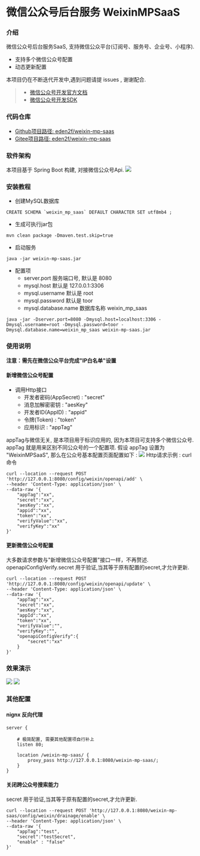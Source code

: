 # 微信公众号后台服务 WeixinMPSaaS

### 介绍
微信公众号后台服务SaaS, 支持微信公众平台(订阅号、服务号、企业号、小程序).

- 支持多个微信公众号配置
- 动态更新配置

本项目仍在不断迭代开发中,遇到问题请提 issues , 谢谢配合.
> - [微信公众号开发官方文档](https://developers.weixin.qq.com/doc/)
> - [微信公众号开发SDK](https://github.com/Wechat-Group/WxJava)

### 代码仓库

- [Github项目路径: eden2f/weixin-mp-saas](https://github.com/eden2f/weixin-mp-saas)
- [Gitee项目路径: eden2f/weixin-mp-saas](https://gitee.com/eden2f/weixin-mp-saas)
### 软件架构
本项目基于 Spring Boot 构建, 对接微信公众号Api.
![](https://eden-notes-pic-hosting.oss-cn-shenzhen.aliyuncs.com/notes/images/20240310225028.png#id=XCWJT&originHeight=500&originWidth=770&originalType=binary&ratio=1&rotation=0&showTitle=false&status=done&style=none&title=)
### 安装教程

- 创建MySQL数据库
```
CREATE SCHEMA `weixin_mp_saas` DEFAULT CHARACTER SET utf8mb4 ;
```

- 生成可执行jar包
```shell
mvn clean package -Dmaven.test.skip=true
```

- 启动服务
```shell
java -jar weixin-mp-saas.jar
```

- 配置项 
   - server.port 服务端口号, 默认是 8080
   - mysql.host 默认是 127.0.0.1:3306
   - mysql.username 默认是 root
   - mysql.password 默认是 toor
   - mysql.database.name 数据库名称 weixin_mp_saas
```shell
java -jar -Dserver.port=8080 -Dmysql.host=localhost:3306 -Dmysql.username=root -Dmysql.password=toor -Dmysql.database.name=weixin_mp_saas weixin-mp-saas.jar
```
### 使用说明
**注意：需先在微信公众平台完成"IP白名单"设置**
#### 新增微信公众号配置

- 调用Http接口 
   - 开发者密码(AppSecret) : "secret"
   - 消息加解密密钥 : "aesKey"
   - 开发者ID(AppID) : "appid"
   - 令牌(Token) : "token"
   - 应用标识 : "appTag"

appTag与微信无关, 是本项目用于标识应用的, 因为本项目可支持多个微信公众号.
appTag 就是用来区别不同公众号的一个配置项.
假设 appTag 设置为 "WeixinMPSaaS", 那么在公众号基本配置页面配置如下 :
![](https://eden-notes-pic-hosting.oss-cn-shenzhen.aliyuncs.com/notes/images/20240310225100.png#id=FHL0A&originHeight=418&originWidth=1184&originalType=binary&ratio=1&rotation=0&showTitle=false&status=done&style=none&title=)
Http请求示例 : curl命令
```shell
curl --location --request POST 'http://127.0.0.1:8080/config/weixin/openapi/add' \
--header 'Content-Type: application/json' \
--data-raw '{
    "appTag":"xx",
    "secret":"xx",
    "aesKey":"xx",
    "appid":"xx",
    "token":"xx",
    "verifyValue":"xx",
    "verifyKey":"xx"
}'
```
#### 更新微信公众号配置
大多数请求参数与"新增微信公众号配置"接口一样，不再赘述.
openapiConfigVerify.secret 用于验证,当其等于原有配置的secret,才允许更新.
```shell
curl --location --request POST 'http://127.0.0.1:8080/config/weixin/openapi/update' \
--header 'Content-Type: application/json' \
--data-raw '{
    "appTag":"xx",
    "secret":"xx",
    "aesKey":"xx",
    "appId":"xx",
    "token":"xx",
    "verifyValue":"",
    "verifyKey":"",
    "openapiConfigVerify":{
        "secret":"xx"
    }
}'
```
### 效果演示
![](https://eden-notes-pic-hosting.oss-cn-shenzhen.aliyuncs.com/notes/images/20240310225405.png#id=MwrSE&originHeight=258&originWidth=258&originalType=binary&ratio=1&rotation=0&showTitle=false&status=done&style=none&title=)
![](https://eden-notes-pic-hosting.oss-cn-shenzhen.aliyuncs.com/notes/images/20240310225420.png#id=WMmnB&originHeight=1552&originWidth=1116&originalType=binary&ratio=1&rotation=0&showTitle=false&status=done&style=none&title=)
### 其他配置
#### nignx 反向代理
```shell
server {

	# 极简配置, 需要其他配置项自行补上
	listen 80;

	location /weixin-mp-saas/ {
		proxy_pass http://127.0.0.1:8080/weixin-mp-saas/;
	}
}
```
#### 关闭跨公众号搜索能力
secret 用于验证,当其等于原有配置的secret,才允许更新.
```shell
curl --location --request POST 'http://127.0.0.1:8080/weixin-mp-saas/config/weixin/drainage/enable' \
--header 'Content-Type: application/json' \
--data-raw '{
    "appTag":"test",
    "secret":"testSecret",
    "enable" : "false"
}'
```
